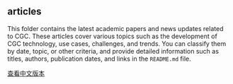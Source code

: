 ## articles

This folder contains the latest academic papers and news updates related to CGC. These articles cover various topics such as the development of CGC technology, use cases, challenges, and trends. You can classify them by date, topic, or other criteria, and provide detailed information such as titles, authors, publication dates, and links in the `README.md` file.

[查看中文版本](./README_CN.md)
